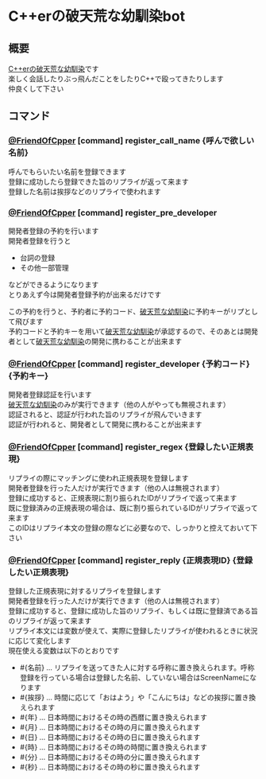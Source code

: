 # C++erの破天荒な幼馴染bot

## 概要

[C++erの破天荒な幼馴染](https://twitter.com/FriendOfCpper)です  
楽しく会話したりぶっ飛んだことをしたりC++で殴ってきたりします  
仲良くして下さい  

## コマンド

### [@FriendOfCpper](https://twitter.com/FriendOfCpper) [command] register_call_name {呼んで欲しい名前}

呼んでもらいたい名前を登録できます  
登録に成功したら登録できた旨のリプライが返って来ます  
登録した名前は挨拶などのリプライで使われます  

### [@FriendOfCpper](https://twitter.com/FriendOfCpper) [command] register_pre_developer

開発者登録の予約を行います  
開発者登録を行うと  

* 台詞の登録
* その他一部管理

などができるようになります  
とりあえず今は開発者登録予約が出来るだけです  
  
この予約を行うと、予約者に予約コード、[破天荒な幼馴染](https://twitter.com/FriendOfCpper)に予約キーがリプとして飛びます  
予約コードと予約キーを用いて[破天荒な幼馴染](https://twitter.com/FriendOfCpper)が承認するので、そのあとは開発者として[破天荒な幼馴染](https://twitter.com/FriendOfCpper)の開発に携わることが出来ます  

### [@FriendOfCpper](https://twitter.com/FriendOfCpper) [command] register_developer {予約コード} {予約キー}

開発者登録認証を行います  
[破天荒な幼馴染](https://twitter.com/FriendOfCpper)のみが実行できます（他の人がやっても無視されます）  
認証されると、認証が行われた旨のリプライが飛んでいきます  
認証が行われると、開発者として開発に携わることが出来ます  

### [@FriendOfCpper](https://twitter.com/FriendOfCpper) [command] register_regex {登録したい正規表現}

リプライの際にマッチングに使われ正規表現を登録します  
開発者登録を行った人だけが実行できます（他の人は無視されます）  
登録に成功すると、正規表現に割り振られたIDがリプライで返って来ます  
既に登録済みの正規表現の場合は、既に割り振られているIDがリプライで返って来ます  
このIDはリプライ本文の登録の際などに必要なので、しっかりと控えておいて下さい  

### [@FriendOfCpper](https://twitter.com/FriendOfCpper) [command] register_reply {正規表現ID} {登録したい正規表現}

登録した正規表現に対するリプライを登録します  
開発者登録を行った人だけが実行できます（他の人は無視されます）  
登録に成功すると、登録に成功した旨のリプライ、もしくは既に登録済である旨のリプライが返って来ます  
リプライ本文には変数が使えて、実際に登録したリプライが使われるときに状況に応じて変化します  
現在使える変数は以下のとおりです  

* #{名前} ... リプライを送ってきた人に対する呼称に置き換えられます。呼称登録を行っている場合は登録した名前、していない場合はScreenNameになります
* #{挨拶} ... 時間に応じて「おはよう」や「こんにちは」などの挨拶に置き換えられます
* #{年} ... 日本時間におけるその時の西暦に置き換えられます
* #{月} ... 日本時間におけるその時の月に置き換えられます
* #{日} ... 日本時間におけるその時の日に置き換えられます
* #{時} ... 日本時間におけるその時の時間に置き換えられます
* #{分} ... 日本時間におけるその時の分に置き換えられます
* #{秒} ... 日本時間におけるその時の秒に置き換えられます

